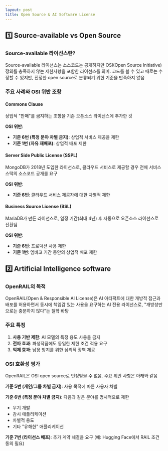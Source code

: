 ```yaml
---
layout: post
title: Open Source & AI Software License
---
```


## 1️⃣ Source-available vs Open Source

### Source-available 라이선스란?

Source-available 라이선스는 소스코드는 공개하지만 OSI(Open Source Initiative) 정의를 충족하지 않는 제한사항을 포함한 라이선스를 의미. 코드를 볼 수 있고 때로는 수정할 수 있지만, 진정한 open source로 분류되기 위한 기준을 만족하지 않음

### 주요 사례와 OSI 위반 조항

#### Commons Clause
상업적 "판매"를 금지하는 조항을 기존 오픈소스 라이선스에 추가한 것

**OSI 위반**: 
- **기준 6번 (특정 분야 차별 금지)**: 상업적 서비스 제공을 제한
- **기준 1번 (자유 재배포)**: 상업적 배포 제한

#### Server Side Public License (SSPL)
MongoDB가 2018년 도입한 라이선스로, 클라우드 서비스로 제공할 경우 전체 서비스 스택의 소스코드 공개를 요구

**OSI 위반**:
- **기준 6번**: 클라우드 서비스 제공자에 대한 차별적 제한

#### Business Source License (BSL)
MariaDB가 만든 라이선스로, 일정 기간(최대 4년) 후 자동으로 오픈소스 라이선스로 전환됨

**OSI 위반**:
- **기준 6번**: 프로덕션 사용 제한
- **기준 1번**: 엠바고 기간 동안의 상업적 배포 제한



## 2️⃣ Artificial Intelligence software

### OpenRAIL의 목적

OpenRAIL(Open & Responsible AI License)은 AI 아티팩트에 대한 개방적 접근과 배포를 허용하면서 동시에 책임감 있는 사용을 요구하는 AI 전용 라이선스로, "개방성만으로는 충분하지 않다"는 철학 바탕

### 주요 특징

1. **사용 기반 제한**: AI 모델의 특정 용도 사용을 금지
2. **전파 효과**: 파생작품에도 동일한 제한 조건 적용 요구
3. **억제 효과**: 남용 방지를 위한 심리적 장벽 제공

### OSI 호환성 평가

OpenRAIL은 OSI open source로 인정받을 수 없음. 주요 위반 사항은 아래와 같음

**기준 5번 (개인/그룹 차별 금지)**: 사용 목적에 따른 사용자 차별

**기준 6번 (특정 분야 차별 금지)**: 다음과 같은 분야를 명시적으로 제한
- 무기 개발
- 감시 애플리케이션  
- 차별적 용도
- 기타 "유해한" 애플리케이션

**기준 7번 (라이선스 배포)**: 추가 계약 체결을 요구 (예: Hugging Face에서 RAIL 조건 동의 필요)